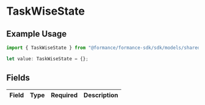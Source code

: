 # TaskWiseState

## Example Usage

```typescript
import { TaskWiseState } from "@formance/formance-sdk/sdk/models/shared";

let value: TaskWiseState = {};
```

## Fields

| Field       | Type        | Required    | Description |
| ----------- | ----------- | ----------- | ----------- |